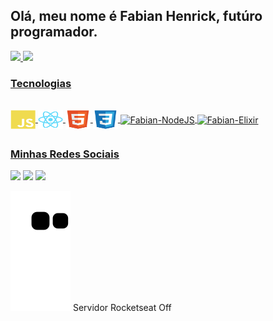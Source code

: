 ## Olá, meu nome é Fabian Henrick, futúro programador.

<div>
  <a href="https://github.com/FabianHenrick">
  <img height="180em" src="https://github-readme-stats.vercel.app/api?username=FabianHenrick&show_icons=true&theme=radical&include_all_commits=true&count_private=true"/>
  <img height="180em" src="https://github-readme-stats.vercel.app/api/top-langs/?username=FabianHenrick&layout=compact&langs_count=7&theme=radical"/>
</div>
  <h3> Tecnologias</h3>
<div style="display: inline_block"><br>
  <img align="center" alt="Fabian-Js" height="30" width="40" src="https://raw.githubusercontent.com/devicons/devicon/master/icons/javascript/javascript-plain.svg">
  <img align="center" alt="Fabian-React" height="30" width="40" src="https://raw.githubusercontent.com/devicons/devicon/master/icons/react/react-original.svg">
  <img align="center" alt="Fabian-HTML" height="30" width="40" src="https://raw.githubusercontent.com/devicons/devicon/master/icons/html5/html5-original.svg">
  <img align="center" alt="Fabian-CSS" height="30" width="40" src="https://raw.githubusercontent.com/devicons/devicon/master/icons/css3/css3-original.svg">
  <img align="center" alt="Fabian-NodeJS" height="30" width="40" src="https://cdn.jsdelivr.net/gh/devicons/devicon/icons/nodejs/nodejs-original.svg">
  <img align="center" alt="Fabian-Elixir" height="30" src="https://cdn.jsdelivr.net/gh/devicons/devicon/icons/elixir/elixir-original.svg">
</div>
  
  ##
 <h3>Minhas Redes Sociais</h3>
<div> 
  <a href="https://instagram.com/hendrikozinho" target="_blank"><img src="https://img.shields.io/badge/-Instagram-%23E4405F?style=for-the-badge&logo=instagram&logoColor=white" target="_blank"></a>
  <a href = "mailto:fabianhenrick@gmail.com"><img src="https://img.shields.io/badge/-Gmail-%23333?style=for-the-badge&logo=gmail&logoColor=white" target="_blank"></a>
<a href="https://www.linkedin.com/in/fabian-henrick-55804b134/" target="_blank"><img src="https://img.shields.io/badge/-LinkedIn-%230077B5?style=for-the-badge&logo=linkedin&logoColor=white" target="_blank"></a> 

![snake gif](https://github.com/FabianHenrick/fabianhenrick/blob/output/github-contribution-grid-snake.svg)
Servidor Rocketseat Off
